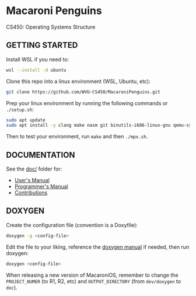 # Macaroni Penguins

CS450: Operating Systems Structure


## GETTING STARTED

Install WSL if you need to:
```bash
wsl --install -d ubuntu
```

Clone this repo into a linux environment (WSL, Ubuntu, etc):
```bash
git clone https://github.com/WVU-CS450/MacaroniPenguins.git
```

Prep your linux environment by running the following commands or `./setup.sh`:
```bash
sudo apt update
sudo apt install -y clang make nasm git binutils-i686-linux-gnu qemu-system-x86 gdb doxygen
```

Then to test your environment, run `make` and then `./mpx.sh`.


## DOCUMENTATION

See the [doc/](doc/) folder for:
- [User's Manual]()
- [Programmer's Manual]()
- [Contributions]()


## DOXYGEN

Create the configuration file (convention is a Doxyfile):
```bash
doxygen -g <config-file>
```

Edit the file to your liking, reference the [doxygen manual](https://www.doxygen.nl/manual/index.html) if needed, then run doxygen:
```bash
doxygen <config-file>
```

When releasing a new version of MacaroniOS, remember to change the `PROJECT_NUMER` (to R1, R2, etc) and `OUTPUT_DIRECTORY` (from `dev/doxygen` to `doc`).
